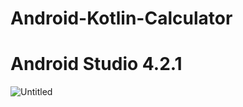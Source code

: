 # Android-Kotlin-Calculator
# Android Studio 4.2.1
![Untitled](https://user-images.githubusercontent.com/75841838/182089292-87f9c2d7-2062-485b-b809-73663f3b8d17.png)
